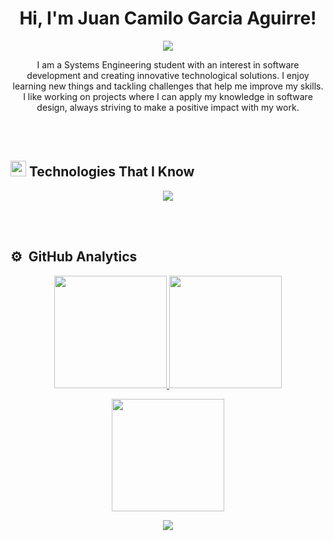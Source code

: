 <h1 align="center">
Hi, I'm Juan Camilo Garcia Aguirre!
</h1>

<p align="center">
	<a href="https://github.com/Bouaskaoun">
		<img src="https://readme-typing-svg.herokuapp.com?lines=Systems+Engineering+Student;Java+Developer;Always+Learning+New+Stuff;Good+Vibes+Only;&center=true&width=380&height=45">
	</a>
</p>

<div>
<p align="center">
I am a Systems Engineering student with an interest in software development and creating innovative technological solutions. I enjoy learning new things and tackling challenges that help me improve my skills. I like working on projects where I can apply my knowledge in software design, always striving to make a positive impact with my work.
</p>
</div>

<br><br>

## <img src="https://media2.giphy.com/media/QssGEmpkyEOhBCb7e1/giphy.gif?cid=ecf05e47a0n3gi1bfqntqmob8g9aid1oyj2wr3ds3mg700bl&rid=giphy.gif" width="25"> <b>Technologies That I Know</b>

<p align="center">
  <a href="https://skillicons.dev">
    <img src="https://skillicons.dev/icons?i=java,spring,idea,py,vscode,postgres,azure,github,git,docker,postman&perline=15" />
  </a>
</p>

<br><br>

## ⚙️ &nbsp;GitHub Analytics
<p align="center">
  <a href="https://github.com/CamiloGarcia09">
    <img height="180em" src="https://github-readme-stats-eight-theta.vercel.app/api?username=CamiloGarcia09&show_icons=true&theme=algolia&include_all_commits=true&count_private=true"/>
  </a>
  <a href="https://github.com/CamiloGarcia09">
    <img height="180em" src="https://github-readme-stats-eight-theta.vercel.app/api/top-langs/?username=CamiloGarcia09&layout=compact&langs_count=8&theme=algolia"/>
  </a>
</p>

<p align="center">
  <img height="180em" src="https://github-readme-streak-stats.herokuapp.com/?user=CamiloGarcia09&theme=algolia&hide_border=false"/>
</p>

<div align="center">

[![](https://visitcount.itsvg.in/api?id=CamiloGarcia09&icon=1&color=1)](https://visitcount.itsvg.in)

</div>

